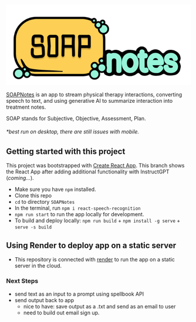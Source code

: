 ![](src/soapnotes_logo_drk.png)

[SOAPNotes](https://soapnotes.onrender.com) is an app to stream physical therapy interactions, converting speech to text, and using generative AI to summarize interaction into treatment notes.

SOAP stands for Subjective, Objective, Assessment, Plan.

###### \*_best run on desktop, there are still issues with mobile._

## Getting started with this project

This project was bootstrapped with [Create React App](https://github.com/facebook/create-react-app). This branch shows the React App after adding additional functionality with InstructGPT (_coming..._).

- Make sure you have `npm` installed.
- Clone this repo
- `cd` to directory `SOAPNotes`
- In the terminal, run `npm i react-speech-recognition`
- `npm run start` to run the app locally for development.
- To build and deploy locally: `npm run build` + `npm install -g serve` + `serve -s build`

## Using Render to deploy app on a static server

- This repository is connected with [render](https://render.com/docs/deploy-create-react-app) to run the app on a static server in the cloud.

### Next Steps

- send text as an input to a prompt using spellbook API
- send output back to app
  - nice to have: save output as a .txt and send as an email to user
  - need to build out email sign up.

